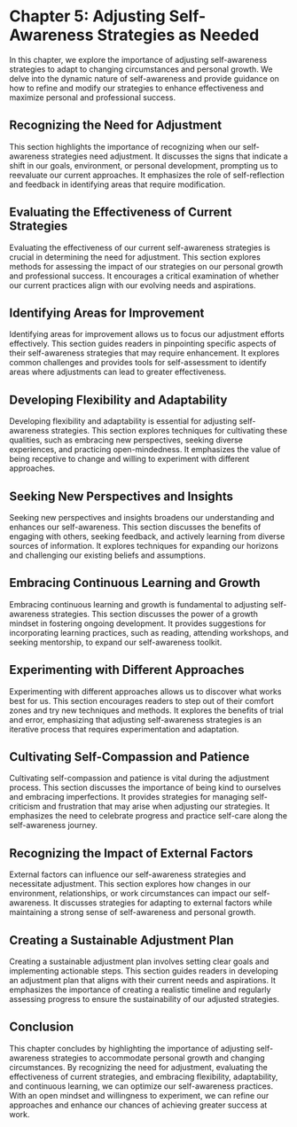 Chapter 5: Adjusting Self-Awareness Strategies as Needed
========================================================

In this chapter, we explore the importance of adjusting self-awareness strategies to adapt to changing circumstances and personal growth. We delve into the dynamic nature of self-awareness and provide guidance on how to refine and modify our strategies to enhance effectiveness and maximize personal and professional success.

Recognizing the Need for Adjustment
-----------------------------------

This section highlights the importance of recognizing when our self-awareness strategies need adjustment. It discusses the signs that indicate a shift in our goals, environment, or personal development, prompting us to reevaluate our current approaches. It emphasizes the role of self-reflection and feedback in identifying areas that require modification.

Evaluating the Effectiveness of Current Strategies
--------------------------------------------------

Evaluating the effectiveness of our current self-awareness strategies is crucial in determining the need for adjustment. This section explores methods for assessing the impact of our strategies on our personal growth and professional success. It encourages a critical examination of whether our current practices align with our evolving needs and aspirations.

Identifying Areas for Improvement
---------------------------------

Identifying areas for improvement allows us to focus our adjustment efforts effectively. This section guides readers in pinpointing specific aspects of their self-awareness strategies that may require enhancement. It explores common challenges and provides tools for self-assessment to identify areas where adjustments can lead to greater effectiveness.

Developing Flexibility and Adaptability
---------------------------------------

Developing flexibility and adaptability is essential for adjusting self-awareness strategies. This section explores techniques for cultivating these qualities, such as embracing new perspectives, seeking diverse experiences, and practicing open-mindedness. It emphasizes the value of being receptive to change and willing to experiment with different approaches.

Seeking New Perspectives and Insights
-------------------------------------

Seeking new perspectives and insights broadens our understanding and enhances our self-awareness. This section discusses the benefits of engaging with others, seeking feedback, and actively learning from diverse sources of information. It explores techniques for expanding our horizons and challenging our existing beliefs and assumptions.

Embracing Continuous Learning and Growth
----------------------------------------

Embracing continuous learning and growth is fundamental to adjusting self-awareness strategies. This section discusses the power of a growth mindset in fostering ongoing development. It provides suggestions for incorporating learning practices, such as reading, attending workshops, and seeking mentorship, to expand our self-awareness toolkit.

Experimenting with Different Approaches
---------------------------------------

Experimenting with different approaches allows us to discover what works best for us. This section encourages readers to step out of their comfort zones and try new techniques and methods. It explores the benefits of trial and error, emphasizing that adjusting self-awareness strategies is an iterative process that requires experimentation and adaptation.

Cultivating Self-Compassion and Patience
----------------------------------------

Cultivating self-compassion and patience is vital during the adjustment process. This section discusses the importance of being kind to ourselves and embracing imperfections. It provides strategies for managing self-criticism and frustration that may arise when adjusting our strategies. It emphasizes the need to celebrate progress and practice self-care along the self-awareness journey.

Recognizing the Impact of External Factors
------------------------------------------

External factors can influence our self-awareness strategies and necessitate adjustment. This section explores how changes in our environment, relationships, or work circumstances can impact our self-awareness. It discusses strategies for adapting to external factors while maintaining a strong sense of self-awareness and personal growth.

Creating a Sustainable Adjustment Plan
--------------------------------------

Creating a sustainable adjustment plan involves setting clear goals and implementing actionable steps. This section guides readers in developing an adjustment plan that aligns with their current needs and aspirations. It emphasizes the importance of creating a realistic timeline and regularly assessing progress to ensure the sustainability of our adjusted strategies.

Conclusion
----------

This chapter concludes by highlighting the importance of adjusting self-awareness strategies to accommodate personal growth and changing circumstances. By recognizing the need for adjustment, evaluating the effectiveness of current strategies, and embracing flexibility, adaptability, and continuous learning, we can optimize our self-awareness practices. With an open mindset and willingness to experiment, we can refine our approaches and enhance our chances of achieving greater success at work.


